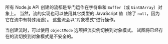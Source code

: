 
所有 Node.js API 创建的流都是专门运作在字符串和 `Buffer`（或 `Uint8Array`）对象上。
当然，流的实现也可以使用其它类型的 JavaScript 值（除了 `null`，因为它在流中有特殊用途）。 
这些流会以“对象模式”进行操作。

当创建流时，可以使用 `objectMode` 选项把流实例切换到对象模式。
试图将已经存在的流切换到对象模式是不安全的。

